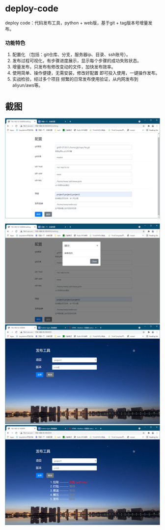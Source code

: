 # deploy-code
deploy code：代码发布工具，python + web版，基于git + tag版本号增量发布。

### 功能特色
1. 配置化 （包括：git仓库、分支，服务器ip、目录、ssh账号）。
2. 发布过程可视化，有步骤进度展示，显示每个步骤的成功失败状态。
3. 增量发布，只发布有修改变动的文件，加快发布效率。
4. 使用简单、操作便捷，无需安装，修改好配置 即可投入使用，一键操作发布。
5. 实战检验，经过多个项目 频繁的日常发布使用验证，从内网发布到aliyun/aws等。


# 截图
![Image text](https://raw.githubusercontent.com/wshok/deploy-code/main/screenshot/setting.png)

<img src="https://github.com/wshok/deploy-code/blob/ee4f395e88f1a9858797e5ed1d34fcfe70655eca/screenshot/setting2.png" />
<img src="https://github.com/wshok/deploy-code/blob/4f3265b9706157f7f543682d932f4334e6a0b7a9/screenshot/1.png" />
<img src="https://github.com/wshok/deploy-code/blob/4f3265b9706157f7f543682d932f4334e6a0b7a9/screenshot/2.png" />
